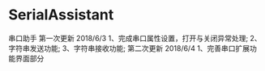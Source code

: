# SerialAssistant
串口助手
第一次更新 2018/6/3
	1、完成串口属性设置，打开与关闭异常处理;
	2、字符串发送功能;
	3、字符串接收功能;
第二次更新 2018/6/4
	1、完善串口扩展功能界面部分